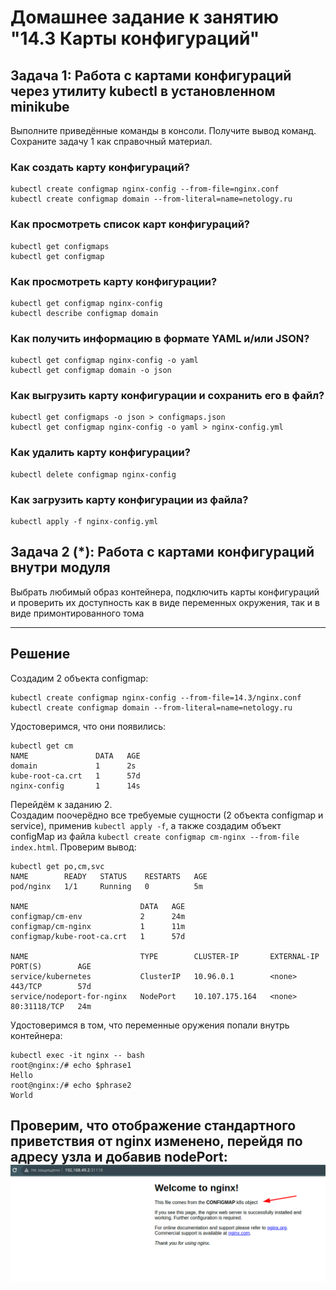 # Домашнее задание к занятию "14.3 Карты конфигураций"

## Задача 1: Работа с картами конфигураций через утилиту kubectl в установленном minikube

Выполните приведённые команды в консоли. Получите вывод команд. Сохраните
задачу 1 как справочный материал.

### Как создать карту конфигураций?

```
kubectl create configmap nginx-config --from-file=nginx.conf
kubectl create configmap domain --from-literal=name=netology.ru
```

### Как просмотреть список карт конфигураций?

```
kubectl get configmaps
kubectl get configmap
```

### Как просмотреть карту конфигурации?

```
kubectl get configmap nginx-config
kubectl describe configmap domain
```

### Как получить информацию в формате YAML и/или JSON?

```
kubectl get configmap nginx-config -o yaml
kubectl get configmap domain -o json
```

### Как выгрузить карту конфигурации и сохранить его в файл?

```
kubectl get configmaps -o json > configmaps.json
kubectl get configmap nginx-config -o yaml > nginx-config.yml
```

### Как удалить карту конфигурации?

```
kubectl delete configmap nginx-config
```

### Как загрузить карту конфигурации из файла?

```
kubectl apply -f nginx-config.yml
```

## Задача 2 (*): Работа с картами конфигураций внутри модуля

Выбрать любимый образ контейнера, подключить карты конфигураций и проверить
их доступность как в виде переменных окружения, так и в виде примонтированного
тома

---

## Решение

Создадим 2 объекта configmap:
```
kubectl create configmap nginx-config --from-file=14.3/nginx.conf
kubectl create configmap domain --from-literal=name=netology.ru
```
Удостоверимся, что они появились:
```
kubectl get cm
NAME               DATA   AGE
domain             1      2s
kube-root-ca.crt   1      57d
nginx-config       1      14s
```

Перейдём к заданию 2.  
Создадим поочерёдно все требуемые сущности (2 объекта configmap и service), применив ``kubectl apply -f``, а также создадим объект configMap из файла ``kubectl create configmap cm-nginx --from-file index.html``. Проверим вывод:
```
kubectl get po,cm,svc
NAME        READY   STATUS    RESTARTS   AGE
pod/nginx   1/1     Running   0          5m

NAME                         DATA   AGE
configmap/cm-env             2      24m
configmap/cm-nginx           1      11m
configmap/kube-root-ca.crt   1      57d

NAME                         TYPE        CLUSTER-IP       EXTERNAL-IP   PORT(S)        AGE
service/kubernetes           ClusterIP   10.96.0.1        <none>        443/TCP        57d
service/nodeport-for-nginx   NodePort    10.107.175.164   <none>        80:31118/TCP   24m
```

Удостоверимся в том, что переменные оружения попали внутрь контейнера:
```
kubectl exec -it nginx -- bash
root@nginx:/# echo $phrase1
Hello
root@nginx:/# echo $phrase2
World
```
Проверим, что отображение стандартного приветствия от nginx изменено, перейдя по адресу узла и добавив nodePort:  
![image](screen/img.png)
---
